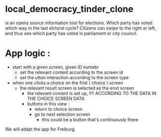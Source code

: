 # local_democracy_tinder_clone

is an opens source information tool for elections. 
Which party has voted which way in the last elctoral cycle? Citizens can swipe to the right or left, and thus see which party has voted in parliament or city council.

# App logic : 
- start with a given screen, given ID numebr
	- set the relevant content according to the screen id 
	- set the utton interaction according to the screen type 
- when one clicks a choice on the frist ( choice ) screen
	- the relevant result screen is selected as the enxt screen
		- the relevant content is set up, 
			!!!! ACCORDING TO THE DATA IN THE CHOICE SCREEN DATA 
		- buttons in this view : 
			- return to choice screen
			- go to next selection screen 
				- this could be a button that's continuously there 

We will adapt the app for Freiburg. 
